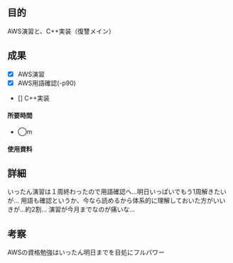 ## 目的
<!-- 目的(〜を知りたい/〜を実装したい) -->
AWS演習と、C++実装（復讐メイン）
## 成果
<!-- 成果(できたこと/できなかったこと) -->
- [x] AWS演習
- [x] AWS用語確認(-p90)
- [] C++実装

#### 所要時間
- ◯m
#### 使用資料
<!-- 使用資料(教材/書籍/ワークシート/Youtube) -->

## 詳細
<!-- 詳細(キーワード/プロセス//具体例を挙げる/今回の課題解決を今後に繋げられる形で記録) -->
いったん演習は１周終わったので用語確認へ...明日いっぱいでもう1周解きたいが...
用語も確認というか、今なら読めるから体系的に理解しておいた方がいいきが...約2割...
演習が今月までなのが痛いな...

## 考察
<!-- 考察(今後の展望/) -->
AWSの資格勉強はいったん明日までを目処にフルパワー